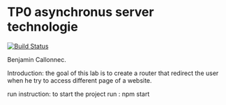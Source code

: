 # TP0 asynchronus server technologie

[![Build Status](https://travis-ci.org/Bencal78/asynchronus_server_tech.svg?branch=master)](https://travis-ci.org/Bencal78/asynchronus_server_tech)

Benjamin Callonnec.

Introduction:
the goal of this lab is to create a router that redirect the user when he try to access different page of a website.

run instruction:
to start the project run : npm start
